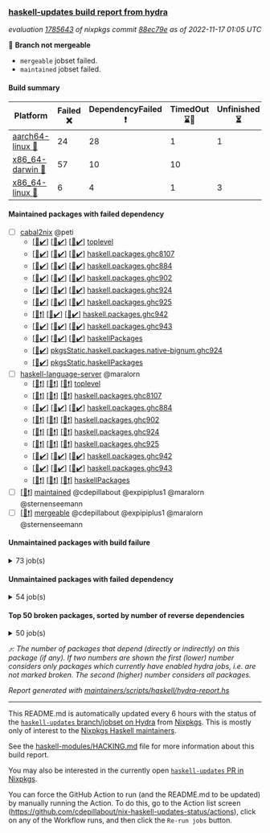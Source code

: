 ### [haskell-updates build report from hydra](https://hydra.nixos.org/jobset/nixpkgs/haskell-updates)
*evaluation [1785643](https://hydra.nixos.org/eval/1785643) of nixpkgs commit [88ec79e](https://github.com/NixOS/nixpkgs/commits/88ec79e8f9cf08a65123641741698f145ab0f9a1) as of 2022-11-17 01:05 UTC*

:red_circle: **Branch not mergeable**
  * `mergeable` jobset failed.
  * `maintained` jobset failed.

#### Build summary

 | Platform | Failed :x: | DependencyFailed :heavy_exclamation_mark: | TimedOut :hourglass::no_entry_sign: | Unfinished :hourglass_flowing_sand: | Success :heavy_check_mark: | 
 | --- | --- | --- | --- | --- | --- | 
 | [aarch64-linux :iphone:](https://hydra.nixos.org/eval/1785643?filter=.aarch64-linux) | 24 | 28 | 1 | 1 | 6654 | 
 | [x86_64-darwin :apple:](https://hydra.nixos.org/eval/1785643?filter=.x86_64-darwin) | 57 | 10 | 10 |  | 6568 | 
 | [x86_64-linux :penguin:](https://hydra.nixos.org/eval/1785643?filter=.x86_64-linux) | 6 | 4 | 1 | 3 | 6733 | 
#### Maintained packages with failed dependency
- [ ] [cabal2nix](https://hydra.nixos.org/eval/1785643?filter=cabal2nix) @peti
  - [[:iphone::heavy_check_mark:]](https://hydra.nixos.org/build/199001977) [[:apple::heavy_check_mark:]](https://hydra.nixos.org/build/199001974) [[:penguin::heavy_check_mark:]](https://hydra.nixos.org/build/199001963) [toplevel](https://hydra.nixos.org/eval/1785643?filter=cabal2nix)
  - [[:iphone::heavy_check_mark:]](https://hydra.nixos.org/build/198095328) [[:apple::heavy_check_mark:]](https://hydra.nixos.org/build/198096776) [[:penguin::heavy_check_mark:]](https://hydra.nixos.org/build/198092508) [haskell.packages.ghc8107](https://hydra.nixos.org/eval/1785643?filter=haskell.packages.ghc8107.cabal2nix)
  - [[:iphone::heavy_check_mark:]](https://hydra.nixos.org/build/198105082) [[:apple::heavy_check_mark:]](https://hydra.nixos.org/build/198105834) [[:penguin::heavy_check_mark:]](https://hydra.nixos.org/build/198101104) [haskell.packages.ghc884](https://hydra.nixos.org/eval/1785643?filter=haskell.packages.ghc884.cabal2nix)
  - [[:iphone::heavy_check_mark:]](https://hydra.nixos.org/build/198102109) [[:apple::heavy_check_mark:]](https://hydra.nixos.org/build/198089955) [[:penguin::heavy_check_mark:]](https://hydra.nixos.org/build/198090308) [haskell.packages.ghc902](https://hydra.nixos.org/eval/1785643?filter=haskell.packages.ghc902.cabal2nix)
  - [[:iphone::heavy_check_mark:]](https://hydra.nixos.org/build/198105579) [[:apple::heavy_check_mark:]](https://hydra.nixos.org/build/198106213) [[:penguin::heavy_check_mark:]](https://hydra.nixos.org/build/198095792) [haskell.packages.ghc924](https://hydra.nixos.org/eval/1785643?filter=haskell.packages.ghc924.cabal2nix)
  - [[:iphone::heavy_check_mark:]](https://hydra.nixos.org/build/198101430) [[:apple::heavy_check_mark:]](https://hydra.nixos.org/build/198095768) [[:penguin::heavy_check_mark:]](https://hydra.nixos.org/build/198100385) [haskell.packages.ghc925](https://hydra.nixos.org/eval/1785643?filter=haskell.packages.ghc925.cabal2nix)
  - [[:iphone::heavy_exclamation_mark:]](https://hydra.nixos.org/build/198103084) [[:apple::heavy_check_mark:]](https://hydra.nixos.org/build/198095247) [[:penguin::heavy_check_mark:]](https://hydra.nixos.org/build/198103119) [haskell.packages.ghc942](https://hydra.nixos.org/eval/1785643?filter=haskell.packages.ghc942.cabal2nix)
  - [[:iphone::heavy_check_mark:]](https://hydra.nixos.org/build/198101627) [[:apple::heavy_check_mark:]](https://hydra.nixos.org/build/198092306) [[:penguin::heavy_check_mark:]](https://hydra.nixos.org/build/198100312) [haskell.packages.ghc943](https://hydra.nixos.org/eval/1785643?filter=haskell.packages.ghc943.cabal2nix)
  - [[:iphone::heavy_check_mark:]](https://hydra.nixos.org/build/198099028) [[:apple::heavy_check_mark:]](https://hydra.nixos.org/build/198099483) [[:penguin::heavy_check_mark:]](https://hydra.nixos.org/build/198096081) [haskellPackages](https://hydra.nixos.org/eval/1785643?filter=haskellPackages.cabal2nix)
  -   [[:penguin::heavy_check_mark:]](https://hydra.nixos.org/build/198108446) [pkgsStatic.haskell.packages.native-bignum.ghc924](https://hydra.nixos.org/eval/1785643?filter=pkgsStatic.haskell.packages.native-bignum.ghc924.cabal2nix)
  -   [[:penguin::heavy_check_mark:]](https://hydra.nixos.org/build/198102023) [pkgsStatic.haskellPackages](https://hydra.nixos.org/eval/1785643?filter=pkgsStatic.haskellPackages.cabal2nix)
- [ ] [haskell-language-server](https://hydra.nixos.org/eval/1785643?filter=haskell-language-server) @maralorn
  - [[:iphone::heavy_exclamation_mark:]](https://hydra.nixos.org/build/198984358) [[:apple::heavy_exclamation_mark:]](https://hydra.nixos.org/build/198984355) [[:penguin::heavy_exclamation_mark:]](https://hydra.nixos.org/build/198984349) [toplevel](https://hydra.nixos.org/eval/1785643?filter=haskell-language-server)
  - [[:iphone::heavy_exclamation_mark:]](https://hydra.nixos.org/build/198984334) [[:apple::heavy_exclamation_mark:]](https://hydra.nixos.org/build/198984336) [[:penguin::heavy_exclamation_mark:]](https://hydra.nixos.org/build/198984347) [haskell.packages.ghc8107](https://hydra.nixos.org/eval/1785643?filter=haskell.packages.ghc8107.haskell-language-server)
  - [[:iphone::heavy_check_mark:]](https://hydra.nixos.org/build/198834932) [[:apple::heavy_check_mark:]](https://hydra.nixos.org/build/198834904) [[:penguin::heavy_check_mark:]](https://hydra.nixos.org/build/198834939) [haskell.packages.ghc884](https://hydra.nixos.org/eval/1785643?filter=haskell.packages.ghc884.haskell-language-server)
  - [[:iphone::heavy_exclamation_mark:]](https://hydra.nixos.org/build/198984361) [[:apple::heavy_exclamation_mark:]](https://hydra.nixos.org/build/198984327) [[:penguin::heavy_exclamation_mark:]](https://hydra.nixos.org/build/198984353) [haskell.packages.ghc902](https://hydra.nixos.org/eval/1785643?filter=haskell.packages.ghc902.haskell-language-server)
  - [[:iphone::heavy_exclamation_mark:]](https://hydra.nixos.org/build/198984345) [[:apple::heavy_exclamation_mark:]](https://hydra.nixos.org/build/198984360) [[:penguin::heavy_exclamation_mark:]](https://hydra.nixos.org/build/198984366) [haskell.packages.ghc924](https://hydra.nixos.org/eval/1785643?filter=haskell.packages.ghc924.haskell-language-server)
  - [[:iphone::heavy_exclamation_mark:]](https://hydra.nixos.org/build/198984356) [[:apple::heavy_exclamation_mark:]](https://hydra.nixos.org/build/198984348) [[:penguin::heavy_exclamation_mark:]](https://hydra.nixos.org/build/198984354) [haskell.packages.ghc925](https://hydra.nixos.org/eval/1785643?filter=haskell.packages.ghc925.haskell-language-server)
  - [[:iphone::heavy_check_mark:]](https://hydra.nixos.org/build/198107402) [[:apple::heavy_check_mark:]](https://hydra.nixos.org/build/198107998) [[:penguin::heavy_check_mark:]](https://hydra.nixos.org/build/198092559) [haskell.packages.ghc942](https://hydra.nixos.org/eval/1785643?filter=haskell.packages.ghc942.haskell-language-server)
  - [[:iphone::heavy_check_mark:]](https://hydra.nixos.org/build/198108865) [[:apple::heavy_check_mark:]](https://hydra.nixos.org/build/198105320) [[:penguin::heavy_check_mark:]](https://hydra.nixos.org/build/198096264) [haskell.packages.ghc943](https://hydra.nixos.org/eval/1785643?filter=haskell.packages.ghc943.haskell-language-server)
  - [[:iphone::heavy_exclamation_mark:]](https://hydra.nixos.org/build/198984332) [[:apple::heavy_exclamation_mark:]](https://hydra.nixos.org/build/198984330) [[:penguin::heavy_exclamation_mark:]](https://hydra.nixos.org/build/198984362) [haskellPackages](https://hydra.nixos.org/eval/1785643?filter=haskellPackages.haskell-language-server)
- [ ] [[:penguin::heavy_exclamation_mark:]](https://hydra.nixos.org/build/198984335) [maintained](https://hydra.nixos.org/eval/1785643?filter=maintained) @cdepillabout @expipiplus1 @maralorn @sternenseemann
- [ ] [[:penguin::heavy_exclamation_mark:]](https://hydra.nixos.org/build/199001971) [mergeable](https://hydra.nixos.org/eval/1785643?filter=mergeable) @cdepillabout @expipiplus1 @maralorn @sternenseemann
#### Unmaintained packages with build failure
<details><summary>73 job(s) </summary>

- [ ] [[:iphone::x:]](https://hydra.nixos.org/build/198092112) [[:apple::heavy_check_mark:]](https://hydra.nixos.org/build/198092630) [[:penguin::heavy_check_mark:]](https://hydra.nixos.org/build/198089749) [haskellPackages.OrderedBits](https://hydra.nixos.org/eval/1785643?filter=haskellPackages.OrderedBits)  :arrow_heading_up: 5 | 36
- [ ] [[:iphone::x:]](https://hydra.nixos.org/build/198092343) [[:apple::heavy_check_mark:]](https://hydra.nixos.org/build/198103900) [[:penguin::heavy_check_mark:]](https://hydra.nixos.org/build/198094657) [haskellPackages.hw-json-simd](https://hydra.nixos.org/eval/1785643?filter=haskellPackages.hw-json-simd)  :arrow_heading_up: 4 | 8
- [ ] [[:iphone::x:]](https://hydra.nixos.org/build/198105998) [[:apple::heavy_check_mark:]](https://hydra.nixos.org/build/198096742) [[:penguin::heavy_check_mark:]](https://hydra.nixos.org/build/198096500) [haskellPackages.hw-simd](https://hydra.nixos.org/eval/1785643?filter=haskellPackages.hw-simd)  :arrow_heading_up: 4 | 8
- [ ] [[:iphone::x:]](https://hydra.nixos.org/build/198092038) [[:apple::heavy_check_mark:]](https://hydra.nixos.org/build/198109219) [[:penguin::heavy_check_mark:]](https://hydra.nixos.org/build/198100167) [haskellPackages.long-double](https://hydra.nixos.org/eval/1785643?filter=haskellPackages.long-double)  :arrow_heading_up: 2 | 2
- [ ] [[:iphone::x:]](https://hydra.nixos.org/build/198097524) [[:apple::x:]](https://hydra.nixos.org/build/198101130) [[:penguin::heavy_check_mark:]](https://hydra.nixos.org/build/198094847) [haskellPackages.quic](https://hydra.nixos.org/eval/1785643?filter=haskellPackages.quic)  :arrow_heading_up: 2 | 2
- [ ] [[:iphone::x:]](https://hydra.nixos.org/build/198100850) [[:apple::heavy_check_mark:]](https://hydra.nixos.org/build/198102111) [[:penguin::heavy_check_mark:]](https://hydra.nixos.org/build/198098058) [haskellPackages.freetype2](https://hydra.nixos.org/eval/1785643?filter=haskellPackages.freetype2)  :arrow_heading_up: 1 | 8
- [ ] [[:iphone::x:]](https://hydra.nixos.org/build/198088984) [[:apple::x:]](https://hydra.nixos.org/build/198094414) [[:penguin::heavy_check_mark:]](https://hydra.nixos.org/build/198109022) [haskellPackages.easytensor](https://hydra.nixos.org/eval/1785643?filter=haskellPackages.easytensor)  :arrow_heading_up: 1 | 1
- [ ] [[:iphone::heavy_check_mark:]](https://hydra.nixos.org/build/198108039) [[:apple::x:]](https://hydra.nixos.org/build/198102172) [[:penguin::heavy_check_mark:]](https://hydra.nixos.org/build/198098645) [haskellPackages.gi-gdkx11](https://hydra.nixos.org/eval/1785643?filter=haskellPackages.gi-gdkx11)  :arrow_heading_up: 1 | 1
- [ ] [[:iphone::x:]](https://hydra.nixos.org/build/198090816) [[:apple::heavy_check_mark:]](https://hydra.nixos.org/build/198090426) [[:penguin::heavy_check_mark:]](https://hydra.nixos.org/build/198107823) [haskellPackages.nlopt-haskell](https://hydra.nixos.org/eval/1785643?filter=haskellPackages.nlopt-haskell)  :arrow_heading_up: 1 | 1
- [ ] [[:iphone::heavy_check_mark:]](https://hydra.nixos.org/build/198100396) [[:apple::x:]](https://hydra.nixos.org/build/198099418) [[:penguin::heavy_check_mark:]](https://hydra.nixos.org/build/198092649) [haskellPackages.openal-ffi](https://hydra.nixos.org/eval/1785643?filter=haskellPackages.openal-ffi)  :arrow_heading_up: 1 | 1
- [ ] [[:iphone::x:]](https://hydra.nixos.org/build/198442639) [[:apple::x:]](https://hydra.nixos.org/build/198443000) [[:penguin::x:]](https://hydra.nixos.org/build/198442757) [haskellPackages.supply-chain-core](https://hydra.nixos.org/eval/1785643?filter=haskellPackages.supply-chain-core)  :arrow_heading_up: 1 | 1
- [ ] [[:iphone::x:]](https://hydra.nixos.org/build/198091816) [[:apple::x:]](https://hydra.nixos.org/build/198099965) [[:penguin::heavy_check_mark:]](https://hydra.nixos.org/build/198088957) [haskellPackages.swisstable](https://hydra.nixos.org/eval/1785643?filter=haskellPackages.swisstable)  :arrow_heading_up: 1 | 1
- [ ] [[:iphone::x:]](https://hydra.nixos.org/build/198107991) [[:apple::heavy_check_mark:]](https://hydra.nixos.org/build/198093433) [[:penguin::heavy_check_mark:]](https://hydra.nixos.org/build/198100233) [haskellPackages.unicode-properties](https://hydra.nixos.org/eval/1785643?filter=haskellPackages.unicode-properties)  :arrow_heading_up: 1 | 1
- [ ] [[:iphone::x:]](https://hydra.nixos.org/build/198102675) [[:apple::heavy_check_mark:]](https://hydra.nixos.org/build/198096726) [[:penguin::heavy_check_mark:]](https://hydra.nixos.org/build/198097873) [haskellPackages.flatparse](https://hydra.nixos.org/eval/1785643?filter=haskellPackages.flatparse)  :arrow_heading_up: 0 | 17
- [ ] [[:iphone::heavy_check_mark:]](https://hydra.nixos.org/build/198102599) [[:apple::x:]](https://hydra.nixos.org/build/198097001) [[:penguin::heavy_check_mark:]](https://hydra.nixos.org/build/198095827) [haskellPackages.PyF](https://hydra.nixos.org/eval/1785643?filter=haskellPackages.PyF)  :arrow_heading_up: 0 | 5
- [ ] [[:iphone::heavy_check_mark:]](https://hydra.nixos.org/build/198103573) [[:apple::x:]](https://hydra.nixos.org/build/198091894) [[:penguin::heavy_check_mark:]](https://hydra.nixos.org/build/198092321) [haskellPackages.hmidi](https://hydra.nixos.org/eval/1785643?filter=haskellPackages.hmidi)  :arrow_heading_up: 0 | 4
- [ ] [[:iphone::heavy_check_mark:]](https://hydra.nixos.org/build/198099931) [[:apple::x:]](https://hydra.nixos.org/build/198099133) [[:penguin::heavy_check_mark:]](https://hydra.nixos.org/build/198101380) [haskellPackages.SDL-mixer](https://hydra.nixos.org/eval/1785643?filter=haskellPackages.SDL-mixer)  :arrow_heading_up: 0 | 2
- [ ] [[:iphone::heavy_check_mark:]](https://hydra.nixos.org/build/198106163) [[:apple::x:]](https://hydra.nixos.org/build/198104722) [[:penguin::heavy_check_mark:]](https://hydra.nixos.org/build/198108442) [haskellPackages.posix-socket](https://hydra.nixos.org/eval/1785643?filter=haskellPackages.posix-socket)  :arrow_heading_up: 0 | 2
- [ ] [[:iphone::heavy_check_mark:]](https://hydra.nixos.org/build/198096887) [[:apple::x:]](https://hydra.nixos.org/build/198094492) [[:penguin::heavy_check_mark:]](https://hydra.nixos.org/build/198103256) [haskellPackages.hamid](https://hydra.nixos.org/eval/1785643?filter=haskellPackages.hamid)  :arrow_heading_up: 0 | 1
- [ ] [[:iphone::heavy_check_mark:]](https://hydra.nixos.org/build/198105245) [[:apple::x:]](https://hydra.nixos.org/build/198094330) [[:penguin::heavy_check_mark:]](https://hydra.nixos.org/build/198094588) [haskellPackages.hmatrix-morpheus](https://hydra.nixos.org/eval/1785643?filter=haskellPackages.hmatrix-morpheus)  :arrow_heading_up: 0 | 1
- [ ] [[:iphone::heavy_check_mark:]](https://hydra.nixos.org/build/198098119) [[:apple::x:]](https://hydra.nixos.org/build/198094961) [[:penguin::heavy_check_mark:]](https://hydra.nixos.org/build/198099617) [haskellPackages.huckleberry](https://hydra.nixos.org/eval/1785643?filter=haskellPackages.huckleberry)  :arrow_heading_up: 0 | 1
- [ ] [[:iphone::heavy_check_mark:]](https://hydra.nixos.org/build/198104056) [[:apple::x:]](https://hydra.nixos.org/build/198093422) [[:penguin::heavy_check_mark:]](https://hydra.nixos.org/build/198099606) [haskellPackages.om-time](https://hydra.nixos.org/eval/1785643?filter=haskellPackages.om-time)  :arrow_heading_up: 0 | 1
- [ ] [[:iphone::x:]](https://hydra.nixos.org/build/198107810) [[:apple::heavy_check_mark:]](https://hydra.nixos.org/build/198098063) [[:penguin::heavy_check_mark:]](https://hydra.nixos.org/build/198097235) [haskellPackages.picosat](https://hydra.nixos.org/eval/1785643?filter=haskellPackages.picosat)  :arrow_heading_up: 0 | 1
- [ ] [[:iphone::heavy_check_mark:]](https://hydra.nixos.org/build/198108826) [[:apple::x:]](https://hydra.nixos.org/build/198090636) [[:penguin::heavy_check_mark:]](https://hydra.nixos.org/build/198097220) [haskellPackages.select](https://hydra.nixos.org/eval/1785643?filter=haskellPackages.select)  :arrow_heading_up: 0 | 1
- [ ] [[:iphone::heavy_check_mark:]](https://hydra.nixos.org/build/198099146) [[:apple::x:]](https://hydra.nixos.org/build/198108391) [[:penguin::heavy_check_mark:]](https://hydra.nixos.org/build/198094866) [haskellPackages.sysinfo](https://hydra.nixos.org/eval/1785643?filter=haskellPackages.sysinfo)  :arrow_heading_up: 0 | 1
- [ ] [[:iphone::heavy_check_mark:]](https://hydra.nixos.org/build/198091475) [[:apple::x:]](https://hydra.nixos.org/build/198089932) [[:penguin::heavy_check_mark:]](https://hydra.nixos.org/build/198100306) [haskellPackages.FractalArt](https://hydra.nixos.org/eval/1785643?filter=haskellPackages.FractalArt) 
- [ ] [[:iphone::x:]](https://hydra.nixos.org/build/198101907) [[:apple::heavy_check_mark:]](https://hydra.nixos.org/build/198096559) [[:penguin::heavy_check_mark:]](https://hydra.nixos.org/build/198101657) [haskellPackages.HsASA](https://hydra.nixos.org/eval/1785643?filter=haskellPackages.HsASA) 
- [ ] [[:iphone::x:]](https://hydra.nixos.org/build/198442699) [[:apple::x:]](https://hydra.nixos.org/build/198442999) [[:penguin::x:]](https://hydra.nixos.org/build/198442614) [haskellPackages.borsh](https://hydra.nixos.org/eval/1785643?filter=haskellPackages.borsh) 
- [ ] [[:iphone::heavy_check_mark:]](https://hydra.nixos.org/build/198097944) [[:apple::x:]](https://hydra.nixos.org/build/198093242) [[:penguin::heavy_check_mark:]](https://hydra.nixos.org/build/198098189) [haskellPackages.chiphunk](https://hydra.nixos.org/eval/1785643?filter=haskellPackages.chiphunk) 
- [ ] [[:iphone::x:]](https://hydra.nixos.org/build/198106125) [[:apple::heavy_check_mark:]](https://hydra.nixos.org/build/198108513) [[:penguin::heavy_check_mark:]](https://hydra.nixos.org/build/198106269) [haskellPackages.comfort-fftw](https://hydra.nixos.org/eval/1785643?filter=haskellPackages.comfort-fftw) 
- [ ] [[:iphone::heavy_check_mark:]](https://hydra.nixos.org/build/198094640) [[:apple::x:]](https://hydra.nixos.org/build/198101014) [[:penguin::heavy_check_mark:]](https://hydra.nixos.org/build/198100057) [haskellPackages.diskhash](https://hydra.nixos.org/eval/1785643?filter=haskellPackages.diskhash) 
- [ ] [[:iphone::heavy_check_mark:]](https://hydra.nixos.org/build/198108629) [[:apple::x:]](https://hydra.nixos.org/build/198096508) [[:penguin::heavy_check_mark:]](https://hydra.nixos.org/build/198094336) [haskellPackages.epub-tools](https://hydra.nixos.org/eval/1785643?filter=haskellPackages.epub-tools) 
- [ ] [[:iphone::x:]](https://hydra.nixos.org/build/198442754) [[:penguin::x:]](https://hydra.nixos.org/build/198442697) [haskellPackages.evdev-streamly](https://hydra.nixos.org/eval/1785643?filter=haskellPackages.evdev-streamly) 
- [ ] [[:iphone::heavy_check_mark:]](https://hydra.nixos.org/build/198099609) [[:apple::x:]](https://hydra.nixos.org/build/198104428) [[:penguin::heavy_check_mark:]](https://hydra.nixos.org/build/198097793) [haskellPackages.fudgets](https://hydra.nixos.org/eval/1785643?filter=haskellPackages.fudgets) 
- [ ] [[:iphone::heavy_check_mark:]](https://hydra.nixos.org/build/198092264) [[:apple::x:]](https://hydra.nixos.org/build/198101012) [[:penguin::heavy_check_mark:]](https://hydra.nixos.org/build/198099512) [haskellPackages.gerrit](https://hydra.nixos.org/eval/1785643?filter=haskellPackages.gerrit) 
- [ ] [[:apple::x:]](https://hydra.nixos.org/build/198095958) [haskellPackages.gi-gtkosxapplication](https://hydra.nixos.org/eval/1785643?filter=haskellPackages.gi-gtkosxapplication) 
- [ ] [[:iphone::x:]](https://hydra.nixos.org/build/198091458) [[:penguin::heavy_check_mark:]](https://hydra.nixos.org/build/198107140) [haskellPackages.gnome-keyring](https://hydra.nixos.org/eval/1785643?filter=haskellPackages.gnome-keyring) 
- [ ] [[:apple::x:]](https://hydra.nixos.org/build/198088844) [haskellPackages.gtk-mac-integration](https://hydra.nixos.org/eval/1785643?filter=haskellPackages.gtk-mac-integration) 
- [ ] [[:iphone::heavy_check_mark:]](https://hydra.nixos.org/build/198094882) [[:apple::x:]](https://hydra.nixos.org/build/198108733) [[:penguin::heavy_check_mark:]](https://hydra.nixos.org/build/198106858) [haskellPackages.gtk-traymanager](https://hydra.nixos.org/eval/1785643?filter=haskellPackages.gtk-traymanager) 
- [ ] [[:apple::x:]](https://hydra.nixos.org/build/198088990) [haskellPackages.gtk3-mac-integration](https://hydra.nixos.org/eval/1785643?filter=haskellPackages.gtk3-mac-integration) 
- [ ] [[:iphone::heavy_check_mark:]](https://hydra.nixos.org/build/198442689) [[:apple::x:]](https://hydra.nixos.org/build/198442642) [[:penguin::heavy_check_mark:]](https://hydra.nixos.org/build/198442594) [haskellPackages.h-raylib](https://hydra.nixos.org/eval/1785643?filter=haskellPackages.h-raylib) 
- [ ] [[:iphone::heavy_exclamation_mark:]](https://hydra.nixos.org/build/198443007) [[:apple::x:]](https://hydra.nixos.org/build/198442789) [[:penguin::x:]](https://hydra.nixos.org/build/198442852) [haskellPackages.harfbuzz-pure](https://hydra.nixos.org/eval/1785643?filter=haskellPackages.harfbuzz-pure) 
- [ ] [[:iphone::heavy_check_mark:]](https://hydra.nixos.org/build/198094908) [[:apple::x:]](https://hydra.nixos.org/build/198109299) [[:penguin::heavy_check_mark:]](https://hydra.nixos.org/build/198094138) [haskellPackages.hid](https://hydra.nixos.org/eval/1785643?filter=haskellPackages.hid) 
- [ ] [[:iphone::heavy_check_mark:]](https://hydra.nixos.org/build/198109190) [[:apple::x:]](https://hydra.nixos.org/build/198093989) [[:penguin::heavy_check_mark:]](https://hydra.nixos.org/build/198099938) [haskellPackages.highlight](https://hydra.nixos.org/eval/1785643?filter=haskellPackages.highlight) 
- [ ] [[:iphone::heavy_check_mark:]](https://hydra.nixos.org/build/198091663) [[:apple::x:]](https://hydra.nixos.org/build/198094179) [[:penguin::heavy_check_mark:]](https://hydra.nixos.org/build/198095790) [haskellPackages.hsshellscript](https://hydra.nixos.org/eval/1785643?filter=haskellPackages.hsshellscript) 
- [ ] [[:iphone::heavy_check_mark:]](https://hydra.nixos.org/build/198093876) [[:apple::x:]](https://hydra.nixos.org/build/198105397) [[:penguin::heavy_check_mark:]](https://hydra.nixos.org/build/198107319) [haskellPackages.hssourceinfo](https://hydra.nixos.org/eval/1785643?filter=haskellPackages.hssourceinfo) 
- [ ] [[:iphone::heavy_check_mark:]](https://hydra.nixos.org/build/198090780) [[:apple::x:]](https://hydra.nixos.org/build/198096905) [[:penguin::heavy_check_mark:]](https://hydra.nixos.org/build/198094561) [haskellPackages.interprocess](https://hydra.nixos.org/eval/1785643?filter=haskellPackages.interprocess) 
- [ ] [[:iphone::heavy_check_mark:]](https://hydra.nixos.org/build/198107635) [[:apple::x:]](https://hydra.nixos.org/build/198090527) [[:penguin::heavy_check_mark:]](https://hydra.nixos.org/build/198096600) [haskellPackages.ipcvar](https://hydra.nixos.org/eval/1785643?filter=haskellPackages.ipcvar) 
- [ ] [[:iphone::x:]](https://hydra.nixos.org/build/198094302) [[:apple::heavy_check_mark:]](https://hydra.nixos.org/build/198098222) [[:penguin::heavy_check_mark:]](https://hydra.nixos.org/build/198102967) [haskellPackages.jammittools](https://hydra.nixos.org/eval/1785643?filter=haskellPackages.jammittools) 
- [ ] [[:apple::x:]](https://hydra.nixos.org/build/198089331) [haskellPackages.kqueue](https://hydra.nixos.org/eval/1785643?filter=haskellPackages.kqueue) 
- [ ] [[:iphone::heavy_check_mark:]](https://hydra.nixos.org/build/198102471) [[:apple::x:]](https://hydra.nixos.org/build/198089121) [[:penguin::heavy_check_mark:]](https://hydra.nixos.org/build/198095225) [haskellPackages.linux-framebuffer](https://hydra.nixos.org/eval/1785643?filter=haskellPackages.linux-framebuffer) 
- [ ] [[:iphone::heavy_check_mark:]](https://hydra.nixos.org/build/198090963) [[:apple::x:]](https://hydra.nixos.org/build/198106850) [[:penguin::heavy_check_mark:]](https://hydra.nixos.org/build/198088703) [haskellPackages.mediawiki2latex](https://hydra.nixos.org/eval/1785643?filter=haskellPackages.mediawiki2latex) 
- [ ] [[:iphone::heavy_check_mark:]](https://hydra.nixos.org/build/198103734) [[:apple::x:]](https://hydra.nixos.org/build/198091724) [[:penguin::heavy_check_mark:]](https://hydra.nixos.org/build/198100871) [haskellPackages.memfd](https://hydra.nixos.org/eval/1785643?filter=haskellPackages.memfd) 
- [ ] [[:iphone::heavy_check_mark:]](https://hydra.nixos.org/build/198096915) [[:apple::x:]](https://hydra.nixos.org/build/198102834) [[:penguin::heavy_check_mark:]](https://hydra.nixos.org/build/198095160) [haskellPackages.mercury-api](https://hydra.nixos.org/eval/1785643?filter=haskellPackages.mercury-api) 
- [ ] [[:iphone::x:]](https://hydra.nixos.org/build/198442622) [[:apple::x:]](https://hydra.nixos.org/build/198442704) [[:penguin::x:]](https://hydra.nixos.org/build/198442818) [haskellPackages.monad-bayes](https://hydra.nixos.org/eval/1785643?filter=haskellPackages.monad-bayes) 
- [ ] [[:iphone::heavy_check_mark:]](https://hydra.nixos.org/build/198754767) [[:apple::x:]](https://hydra.nixos.org/build/198754765) [[:penguin::heavy_check_mark:]](https://hydra.nixos.org/build/198754758) [haskellPackages.nix-serve-ng](https://hydra.nixos.org/eval/1785643?filter=haskellPackages.nix-serve-ng) 
- [ ] [[:iphone::heavy_check_mark:]](https://hydra.nixos.org/build/198442902) [[:apple::x:]](https://hydra.nixos.org/build/198089314) [[:penguin::heavy_check_mark:]](https://hydra.nixos.org/build/198442936) [haskellPackages.persistent-pagination](https://hydra.nixos.org/eval/1785643?filter=haskellPackages.persistent-pagination) 
- [ ] [[:iphone::heavy_check_mark:]](https://hydra.nixos.org/build/198442769) [[:apple::x:]](https://hydra.nixos.org/build/198442738) [[:penguin::heavy_check_mark:]](https://hydra.nixos.org/build/198442776) [haskellPackages.phatsort](https://hydra.nixos.org/eval/1785643?filter=haskellPackages.phatsort) 
- [ ] [[:iphone::heavy_check_mark:]](https://hydra.nixos.org/build/198099818) [[:apple::x:]](https://hydra.nixos.org/build/198097025) [[:penguin::heavy_check_mark:]](https://hydra.nixos.org/build/198104649) [haskellPackages.ping-wrapper](https://hydra.nixos.org/eval/1785643?filter=haskellPackages.ping-wrapper) 
- [ ] [[:iphone::heavy_check_mark:]](https://hydra.nixos.org/build/198109162) [[:apple::x:]](https://hydra.nixos.org/build/198109383) [[:penguin::heavy_check_mark:]](https://hydra.nixos.org/build/198091772) [haskellPackages.posix-timer](https://hydra.nixos.org/eval/1785643?filter=haskellPackages.posix-timer) 
- [ ] [[:iphone::heavy_check_mark:]](https://hydra.nixos.org/build/198098801) [[:apple::x:]](https://hydra.nixos.org/build/198090799) [[:penguin::heavy_check_mark:]](https://hydra.nixos.org/build/198095314) [haskellPackages.procex](https://hydra.nixos.org/eval/1785643?filter=haskellPackages.procex) 
- [ ] [[:iphone::heavy_check_mark:]](https://hydra.nixos.org/build/198096312) [[:apple::x:]](https://hydra.nixos.org/build/198097890) [[:penguin::heavy_check_mark:]](https://hydra.nixos.org/build/198101570) [haskellPackages.pthread](https://hydra.nixos.org/eval/1785643?filter=haskellPackages.pthread) 
- [ ] [[:iphone::x:]](https://hydra.nixos.org/build/198108147) [[:apple::heavy_check_mark:]](https://hydra.nixos.org/build/198097312) [[:penguin::heavy_check_mark:]](https://hydra.nixos.org/build/198105867) [haskellPackages.risc386](https://hydra.nixos.org/eval/1785643?filter=haskellPackages.risc386) 
- [ ] [[:iphone::heavy_check_mark:]](https://hydra.nixos.org/build/198102881) [[:apple::x:]](https://hydra.nixos.org/build/198097792) [[:penguin::heavy_check_mark:]](https://hydra.nixos.org/build/198099412) [haskellPackages.sfml-audio](https://hydra.nixos.org/eval/1785643?filter=haskellPackages.sfml-audio) 
- [ ] [[:iphone::heavy_check_mark:]](https://hydra.nixos.org/build/198088711) [[:apple::x:]](https://hydra.nixos.org/build/198095157) [[:penguin::heavy_check_mark:]](https://hydra.nixos.org/build/198100426) [haskellPackages.skews](https://hydra.nixos.org/eval/1785643?filter=haskellPackages.skews) 
- [ ] [[:iphone::x:]](https://hydra.nixos.org/build/198093892) [[:apple::x:]](https://hydra.nixos.org/build/198095285) [[:penguin::heavy_check_mark:]](https://hydra.nixos.org/build/198104765) [haskellPackages.slugify](https://hydra.nixos.org/eval/1785643?filter=haskellPackages.slugify) 
- [ ] [[:iphone::heavy_check_mark:]](https://hydra.nixos.org/build/198099482) [[:apple::x:]](https://hydra.nixos.org/build/198105556) [[:penguin::heavy_check_mark:]](https://hydra.nixos.org/build/198093575) [haskellPackages.tailfile-hinotify](https://hydra.nixos.org/eval/1785643?filter=haskellPackages.tailfile-hinotify) 
- [ ] [[:iphone::x:]](https://hydra.nixos.org/build/198442690) [[:apple::x:]](https://hydra.nixos.org/build/198442958) [[:penguin::x:]](https://hydra.nixos.org/build/198442899) [haskellPackages.text-compression](https://hydra.nixos.org/eval/1785643?filter=haskellPackages.text-compression) 
- [ ] [[:iphone::x:]](https://hydra.nixos.org/build/198096596) [[:apple::heavy_check_mark:]](https://hydra.nixos.org/build/198108705) [[:penguin::heavy_check_mark:]](https://hydra.nixos.org/build/198099614) [haskellPackages.wiringPi](https://hydra.nixos.org/eval/1785643?filter=haskellPackages.wiringPi) 
- [ ] [[:iphone::heavy_check_mark:]](https://hydra.nixos.org/build/198095037) [[:apple::x:]](https://hydra.nixos.org/build/198100154) [[:penguin::heavy_check_mark:]](https://hydra.nixos.org/build/198105325) [haskellPackages.xmonad-utils](https://hydra.nixos.org/eval/1785643?filter=haskellPackages.xmonad-utils) 
- [ ] [[:iphone::heavy_check_mark:]](https://hydra.nixos.org/build/198103220) [[:apple::x:]](https://hydra.nixos.org/build/198089351) [[:penguin::heavy_check_mark:]](https://hydra.nixos.org/build/198098234) [haskellPackages.yoga](https://hydra.nixos.org/eval/1785643?filter=haskellPackages.yoga) 
- [ ] [[:iphone::heavy_check_mark:]](https://hydra.nixos.org/build/198093631) [[:apple::x:]](https://hydra.nixos.org/build/198091687) [[:penguin::heavy_check_mark:]](https://hydra.nixos.org/build/198107702) [haskellPackages.zot](https://hydra.nixos.org/eval/1785643?filter=haskellPackages.zot) 
- [ ] [[:iphone::heavy_check_mark:]](https://hydra.nixos.org/build/198106439) [[:apple::x:]](https://hydra.nixos.org/build/198090063) [[:penguin::heavy_check_mark:]](https://hydra.nixos.org/build/198094610) [haskellPackages.zxcvbn-c](https://hydra.nixos.org/eval/1785643?filter=haskellPackages.zxcvbn-c) 
</details>

#### Unmaintained packages with failed dependency
<details><summary>54 job(s) </summary>

- [ ] [[:iphone::heavy_exclamation_mark:]](https://hydra.nixos.org/build/198103595) [[:apple::heavy_check_mark:]](https://hydra.nixos.org/build/198088976) [[:penguin::heavy_check_mark:]](https://hydra.nixos.org/build/198095246) [haskellPackages.PrimitiveArray](https://hydra.nixos.org/eval/1785643?filter=haskellPackages.PrimitiveArray)  :arrow_heading_up: 4 | 35
- [ ] [hpack](https://hydra.nixos.org/eval/1785643?filter=hpack)  :arrow_heading_up: 4 | 15
  - [[:iphone::heavy_check_mark:]](https://hydra.nixos.org/build/198099453) [[:apple::heavy_check_mark:]](https://hydra.nixos.org/build/198107830) [[:penguin::heavy_check_mark:]](https://hydra.nixos.org/build/198092939) [toplevel](https://hydra.nixos.org/eval/1785643?filter=hpack)
  - [[:iphone::heavy_check_mark:]](https://hydra.nixos.org/build/198106882) [[:apple::heavy_check_mark:]](https://hydra.nixos.org/build/198097869) [[:penguin::heavy_check_mark:]](https://hydra.nixos.org/build/198093671) [haskell.packages.ghc8107](https://hydra.nixos.org/eval/1785643?filter=haskell.packages.ghc8107.hpack)
  - [[:iphone::heavy_check_mark:]](https://hydra.nixos.org/build/198093988) [[:apple::heavy_check_mark:]](https://hydra.nixos.org/build/198105654) [[:penguin::heavy_check_mark:]](https://hydra.nixos.org/build/198103271) [haskell.packages.ghc884](https://hydra.nixos.org/eval/1785643?filter=haskell.packages.ghc884.hpack)
  - [[:iphone::heavy_check_mark:]](https://hydra.nixos.org/build/198090021) [[:apple::heavy_check_mark:]](https://hydra.nixos.org/build/198102681) [[:penguin::heavy_check_mark:]](https://hydra.nixos.org/build/198100787) [haskell.packages.ghc902](https://hydra.nixos.org/eval/1785643?filter=haskell.packages.ghc902.hpack)
  - [[:iphone::heavy_check_mark:]](https://hydra.nixos.org/build/198092365) [[:apple::heavy_check_mark:]](https://hydra.nixos.org/build/198093669) [[:penguin::heavy_check_mark:]](https://hydra.nixos.org/build/198108597) [haskell.packages.ghc924](https://hydra.nixos.org/eval/1785643?filter=haskell.packages.ghc924.hpack)
  - [[:iphone::heavy_check_mark:]](https://hydra.nixos.org/build/198103847) [[:apple::heavy_check_mark:]](https://hydra.nixos.org/build/198105050) [[:penguin::heavy_check_mark:]](https://hydra.nixos.org/build/198092752) [haskell.packages.ghc925](https://hydra.nixos.org/eval/1785643?filter=haskell.packages.ghc925.hpack)
  - [[:iphone::heavy_exclamation_mark:]](https://hydra.nixos.org/build/198103504) [[:apple::heavy_check_mark:]](https://hydra.nixos.org/build/198105268) [[:penguin::heavy_check_mark:]](https://hydra.nixos.org/build/198107276) [haskell.packages.ghc942](https://hydra.nixos.org/eval/1785643?filter=haskell.packages.ghc942.hpack)
  - [[:iphone::heavy_check_mark:]](https://hydra.nixos.org/build/198095684) [[:apple::heavy_check_mark:]](https://hydra.nixos.org/build/198107910) [[:penguin::heavy_check_mark:]](https://hydra.nixos.org/build/198108706) [haskell.packages.ghc943](https://hydra.nixos.org/eval/1785643?filter=haskell.packages.ghc943.hpack)
  - [[:iphone::heavy_check_mark:]](https://hydra.nixos.org/build/198102779) [[:apple::heavy_check_mark:]](https://hydra.nixos.org/build/198091910) [[:penguin::heavy_check_mark:]](https://hydra.nixos.org/build/198103441) [haskellPackages](https://hydra.nixos.org/eval/1785643?filter=haskellPackages.hpack)
- [ ] [[:iphone::heavy_exclamation_mark:]](https://hydra.nixos.org/build/198091317) [[:apple::heavy_check_mark:]](https://hydra.nixos.org/build/198108676) [[:penguin::heavy_check_mark:]](https://hydra.nixos.org/build/198089611) [haskellPackages.BiobaseTypes](https://hydra.nixos.org/eval/1785643?filter=haskellPackages.BiobaseTypes)  :arrow_heading_up: 3 | 21
- [ ] [[:iphone::heavy_exclamation_mark:]](https://hydra.nixos.org/build/198088758) [[:apple::heavy_check_mark:]](https://hydra.nixos.org/build/198106505) [[:penguin::heavy_check_mark:]](https://hydra.nixos.org/build/198096117) [haskellPackages.hw-json-standard-cursor](https://hydra.nixos.org/eval/1785643?filter=haskellPackages.hw-json-standard-cursor)  :arrow_heading_up: 2 | 6
- [ ] [[:iphone::heavy_exclamation_mark:]](https://hydra.nixos.org/build/198098729) [[:apple::heavy_check_mark:]](https://hydra.nixos.org/build/198102195) [[:penguin::heavy_check_mark:]](https://hydra.nixos.org/build/198108469) [haskellPackages.hw-json-simple-cursor](https://hydra.nixos.org/eval/1785643?filter=haskellPackages.hw-json-simple-cursor)  :arrow_heading_up: 2 | 4
- [ ] [[:iphone::heavy_exclamation_mark:]](https://hydra.nixos.org/build/198089514) [[:apple::heavy_check_mark:]](https://hydra.nixos.org/build/198102254) [[:penguin::heavy_check_mark:]](https://hydra.nixos.org/build/198091770) [haskellPackages.BiobaseENA](https://hydra.nixos.org/eval/1785643?filter=haskellPackages.BiobaseENA)  :arrow_heading_up: 1 | 18
- [ ] [hoogle](https://hydra.nixos.org/eval/1785643?filter=hoogle)  :arrow_heading_up: 1 | 3
  - [[:iphone::heavy_check_mark:]](https://hydra.nixos.org/build/198093935) [[:apple::heavy_check_mark:]](https://hydra.nixos.org/build/198095234) [[:penguin::heavy_check_mark:]](https://hydra.nixos.org/build/198099264) [haskell.packages.ghc8107](https://hydra.nixos.org/eval/1785643?filter=haskell.packages.ghc8107.hoogle)
  - [[:iphone::heavy_check_mark:]](https://hydra.nixos.org/build/198102998) [[:apple::heavy_check_mark:]](https://hydra.nixos.org/build/198107985) [[:penguin::heavy_check_mark:]](https://hydra.nixos.org/build/198107450) [haskell.packages.ghc884](https://hydra.nixos.org/eval/1785643?filter=haskell.packages.ghc884.hoogle)
  - [[:iphone::heavy_check_mark:]](https://hydra.nixos.org/build/198098109) [[:apple::heavy_check_mark:]](https://hydra.nixos.org/build/198101202) [[:penguin::heavy_check_mark:]](https://hydra.nixos.org/build/198089184) [haskell.packages.ghc902](https://hydra.nixos.org/eval/1785643?filter=haskell.packages.ghc902.hoogle)
  - [[:iphone::heavy_check_mark:]](https://hydra.nixos.org/build/198098004) [[:apple::heavy_check_mark:]](https://hydra.nixos.org/build/198101148) [[:penguin::heavy_check_mark:]](https://hydra.nixos.org/build/198092190) [haskell.packages.ghc924](https://hydra.nixos.org/eval/1785643?filter=haskell.packages.ghc924.hoogle)
  - [[:iphone::hourglass::no_entry_sign:]](https://hydra.nixos.org/build/198100880) [[:apple::hourglass::no_entry_sign:]](https://hydra.nixos.org/build/198094053) [[:penguin::hourglass::no_entry_sign:]](https://hydra.nixos.org/build/198106811) [haskell.packages.ghc925](https://hydra.nixos.org/eval/1785643?filter=haskell.packages.ghc925.hoogle)
  - [[:iphone::heavy_exclamation_mark:]](https://hydra.nixos.org/build/198097685) [[:apple::heavy_check_mark:]](https://hydra.nixos.org/build/198105186) [[:penguin::heavy_check_mark:]](https://hydra.nixos.org/build/198089379) [haskell.packages.ghc942](https://hydra.nixos.org/eval/1785643?filter=haskell.packages.ghc942.hoogle)
  - [[:iphone::hourglass::no_entry_sign:]](https://hydra.nixos.org/build/198100596) [[:apple::hourglass::no_entry_sign:]](https://hydra.nixos.org/build/198101158) [[:penguin::hourglass::no_entry_sign:]](https://hydra.nixos.org/build/198108746) [haskell.packages.ghc943](https://hydra.nixos.org/eval/1785643?filter=haskell.packages.ghc943.hoogle)
  - [[:iphone::heavy_check_mark:]](https://hydra.nixos.org/build/198102166) [[:apple::heavy_check_mark:]](https://hydra.nixos.org/build/198105847) [[:penguin::heavy_check_mark:]](https://hydra.nixos.org/build/198089984) [haskellPackages](https://hydra.nixos.org/eval/1785643?filter=haskellPackages.hoogle)
- [ ] [[:iphone::heavy_exclamation_mark:]](https://hydra.nixos.org/build/198101277) [[:apple::heavy_check_mark:]](https://hydra.nixos.org/build/198093735) [[:penguin::heavy_check_mark:]](https://hydra.nixos.org/build/198096151) [haskellPackages.hw-json](https://hydra.nixos.org/eval/1785643?filter=haskellPackages.hw-json)  :arrow_heading_up: 1 | 3
- [ ] [[:iphone::heavy_exclamation_mark:]](https://hydra.nixos.org/build/198091066) [[:apple::heavy_exclamation_mark:]](https://hydra.nixos.org/build/198090843) [[:penguin::heavy_check_mark:]](https://hydra.nixos.org/build/198100200) [haskellPackages.http3](https://hydra.nixos.org/eval/1785643?filter=haskellPackages.http3)  :arrow_heading_up: 1 | 1
- [ ] [[:iphone::heavy_check_mark:]](https://hydra.nixos.org/build/198097285) [[:apple::heavy_exclamation_mark:]](https://hydra.nixos.org/build/198099762) [[:penguin::heavy_check_mark:]](https://hydra.nixos.org/build/198094649) [haskellPackages.wss-client](https://hydra.nixos.org/eval/1785643?filter=haskellPackages.wss-client)  :arrow_heading_up: 1 | 1
- [ ] [[:iphone::heavy_exclamation_mark:]](https://hydra.nixos.org/build/198098687) [[:apple::heavy_check_mark:]](https://hydra.nixos.org/build/198097534) [[:penguin::heavy_check_mark:]](https://hydra.nixos.org/build/198107080) [haskellPackages.BiobaseXNA](https://hydra.nixos.org/eval/1785643?filter=haskellPackages.BiobaseXNA)  :arrow_heading_up: 0 | 17
- [ ] [[:iphone::heavy_exclamation_mark:]](https://hydra.nixos.org/build/198093861) [[:apple::heavy_check_mark:]](https://hydra.nixos.org/build/198106192) [[:penguin::heavy_check_mark:]](https://hydra.nixos.org/build/198090367) [haskellPackages.BiobaseFasta](https://hydra.nixos.org/eval/1785643?filter=haskellPackages.BiobaseFasta)  :arrow_heading_up: 0 | 3
- [ ] [[:iphone::heavy_exclamation_mark:]](https://hydra.nixos.org/build/198098839) [[:apple::heavy_check_mark:]](https://hydra.nixos.org/build/198098719) [[:penguin::heavy_check_mark:]](https://hydra.nixos.org/build/198097536) [haskellPackages.hw-dsv](https://hydra.nixos.org/eval/1785643?filter=haskellPackages.hw-dsv)  :arrow_heading_up: 0 | 3
- [ ] [[:iphone::heavy_exclamation_mark:]](https://hydra.nixos.org/build/198099506) [[:apple::heavy_check_mark:]](https://hydra.nixos.org/build/198097369) [[:penguin::heavy_check_mark:]](https://hydra.nixos.org/build/198093036) [haskellPackages.hw-json-lens](https://hydra.nixos.org/eval/1785643?filter=haskellPackages.hw-json-lens)  :arrow_heading_up: 0 | 1
- [ ] [[:iphone::heavy_exclamation_mark:]](https://hydra.nixos.org/build/198089469) [[:apple::heavy_check_mark:]](https://hydra.nixos.org/build/198095081) [[:penguin::heavy_check_mark:]](https://hydra.nixos.org/build/198101985) [haskellPackages.align-audio](https://hydra.nixos.org/eval/1785643?filter=haskellPackages.align-audio) 
- [ ] [cabal2nix-unstable](https://hydra.nixos.org/eval/1785643?filter=cabal2nix-unstable) 
  - [[:iphone::heavy_check_mark:]](https://hydra.nixos.org/build/199001962) [[:apple::heavy_check_mark:]](https://hydra.nixos.org/build/199001985) [[:penguin::heavy_check_mark:]](https://hydra.nixos.org/build/199001986) [haskell.packages.ghc8107](https://hydra.nixos.org/eval/1785643?filter=haskell.packages.ghc8107.cabal2nix-unstable)
  - [[:iphone::heavy_check_mark:]](https://hydra.nixos.org/build/199001956) [[:apple::heavy_check_mark:]](https://hydra.nixos.org/build/199001960) [[:penguin::heavy_check_mark:]](https://hydra.nixos.org/build/199001965) [haskell.packages.ghc884](https://hydra.nixos.org/eval/1785643?filter=haskell.packages.ghc884.cabal2nix-unstable)
  - [[:iphone::heavy_check_mark:]](https://hydra.nixos.org/build/199001982) [[:apple::heavy_check_mark:]](https://hydra.nixos.org/build/199001978) [[:penguin::heavy_check_mark:]](https://hydra.nixos.org/build/199001980) [haskell.packages.ghc902](https://hydra.nixos.org/eval/1785643?filter=haskell.packages.ghc902.cabal2nix-unstable)
  - [[:iphone::heavy_check_mark:]](https://hydra.nixos.org/build/199001954) [[:apple::heavy_check_mark:]](https://hydra.nixos.org/build/199001972) [[:penguin::heavy_check_mark:]](https://hydra.nixos.org/build/199001983) [haskell.packages.ghc924](https://hydra.nixos.org/eval/1785643?filter=haskell.packages.ghc924.cabal2nix-unstable)
  - [[:iphone::heavy_check_mark:]](https://hydra.nixos.org/build/199001969) [[:apple::heavy_check_mark:]](https://hydra.nixos.org/build/199001967) [[:penguin::heavy_check_mark:]](https://hydra.nixos.org/build/199001970) [haskell.packages.ghc925](https://hydra.nixos.org/eval/1785643?filter=haskell.packages.ghc925.cabal2nix-unstable)
  - [[:iphone::heavy_exclamation_mark:]](https://hydra.nixos.org/build/199001955) [[:apple::heavy_check_mark:]](https://hydra.nixos.org/build/199001968) [[:penguin::heavy_check_mark:]](https://hydra.nixos.org/build/199001973) [haskell.packages.ghc942](https://hydra.nixos.org/eval/1785643?filter=haskell.packages.ghc942.cabal2nix-unstable)
  - [[:iphone::heavy_check_mark:]](https://hydra.nixos.org/build/199001976) [[:apple::heavy_check_mark:]](https://hydra.nixos.org/build/199001975) [[:penguin::heavy_check_mark:]](https://hydra.nixos.org/build/199001957) [haskell.packages.ghc943](https://hydra.nixos.org/eval/1785643?filter=haskell.packages.ghc943.cabal2nix-unstable)
  - [[:iphone::heavy_check_mark:]](https://hydra.nixos.org/build/199001984) [[:apple::heavy_check_mark:]](https://hydra.nixos.org/build/199001959) [[:penguin::heavy_check_mark:]](https://hydra.nixos.org/build/199001981) [haskellPackages](https://hydra.nixos.org/eval/1785643?filter=haskellPackages.cabal2nix-unstable)
- [ ] [[:iphone::heavy_exclamation_mark:]](https://hydra.nixos.org/build/198104033) [[:apple::heavy_exclamation_mark:]](https://hydra.nixos.org/build/198098893) [[:penguin::heavy_check_mark:]](https://hydra.nixos.org/build/198108679) [haskellPackages.easytensor-vulkan](https://hydra.nixos.org/eval/1785643?filter=haskellPackages.easytensor-vulkan) 
- [ ] [[:iphone::heavy_exclamation_mark:]](https://hydra.nixos.org/build/198101774) [[:apple::heavy_check_mark:]](https://hydra.nixos.org/build/198092141) [[:penguin::heavy_check_mark:]](https://hydra.nixos.org/build/198093941) [haskellPackages.hmatrix-nlopt](https://hydra.nixos.org/eval/1785643?filter=haskellPackages.hmatrix-nlopt) 
- [ ] [[:iphone::heavy_exclamation_mark:]](https://hydra.nixos.org/build/198095948) [[:apple::heavy_exclamation_mark:]](https://hydra.nixos.org/build/198088768) [[:penguin::heavy_check_mark:]](https://hydra.nixos.org/build/198102441) [haskellPackages.hs-swisstable-hashtables-class](https://hydra.nixos.org/eval/1785643?filter=haskellPackages.hs-swisstable-hashtables-class) 
- [ ] [[:iphone::heavy_exclamation_mark:]](https://hydra.nixos.org/build/198105664) [[:apple::heavy_check_mark:]](https://hydra.nixos.org/build/198091316) [[:penguin::heavy_check_mark:]](https://hydra.nixos.org/build/198093108) [haskellPackages.hw-simd-cli](https://hydra.nixos.org/eval/1785643?filter=haskellPackages.hw-simd-cli) 
- [ ] [[:iphone::heavy_check_mark:]](https://hydra.nixos.org/build/198091433) [[:apple::heavy_exclamation_mark:]](https://hydra.nixos.org/build/198098172) [[:penguin::heavy_check_mark:]](https://hydra.nixos.org/build/198108033) [haskellPackages.intricacy](https://hydra.nixos.org/eval/1785643?filter=haskellPackages.intricacy) 
- [ ] [[:iphone::heavy_check_mark:]](https://hydra.nixos.org/build/198107011) [[:apple::heavy_exclamation_mark:]](https://hydra.nixos.org/build/198102951) [[:penguin::heavy_check_mark:]](https://hydra.nixos.org/build/198094071) [haskellPackages.network-messagepack-rpc-websocket](https://hydra.nixos.org/eval/1785643?filter=haskellPackages.network-messagepack-rpc-websocket) 
- [ ] [[:iphone::heavy_exclamation_mark:]](https://hydra.nixos.org/build/198099668) [[:apple::heavy_check_mark:]](https://hydra.nixos.org/build/198095028) [[:penguin::heavy_check_mark:]](https://hydra.nixos.org/build/198099137) [haskellPackages.rounded](https://hydra.nixos.org/eval/1785643?filter=haskellPackages.rounded) 
- [ ] [[:iphone::heavy_exclamation_mark:]](https://hydra.nixos.org/build/198107866) [[:apple::heavy_check_mark:]](https://hydra.nixos.org/build/198094269) [[:penguin::heavy_check_mark:]](https://hydra.nixos.org/build/198106344) [haskellPackages.rounded-hw](https://hydra.nixos.org/eval/1785643?filter=haskellPackages.rounded-hw) 
- [ ] [[:iphone::heavy_exclamation_mark:]](https://hydra.nixos.org/build/198107430) [[:apple::heavy_check_mark:]](https://hydra.nixos.org/build/198093088) [[:penguin::heavy_check_mark:]](https://hydra.nixos.org/build/198102445) [haskellPackages.sound-collage](https://hydra.nixos.org/eval/1785643?filter=haskellPackages.sound-collage) 
- [ ] [[:iphone::heavy_exclamation_mark:]](https://hydra.nixos.org/build/198442775) [[:apple::heavy_exclamation_mark:]](https://hydra.nixos.org/build/198442844) [[:penguin::heavy_exclamation_mark:]](https://hydra.nixos.org/build/198442681) [haskellPackages.supply-chain](https://hydra.nixos.org/eval/1785643?filter=haskellPackages.supply-chain) 
- [ ] [[:iphone::heavy_exclamation_mark:]](https://hydra.nixos.org/build/198089334) [[:apple::heavy_check_mark:]](https://hydra.nixos.org/build/198096290) [[:penguin::heavy_check_mark:]](https://hydra.nixos.org/build/198089497) [haskellPackages.unicode-names](https://hydra.nixos.org/eval/1785643?filter=haskellPackages.unicode-names) 
- [ ] [[:iphone::heavy_exclamation_mark:]](https://hydra.nixos.org/build/198098548) [[:apple::heavy_exclamation_mark:]](https://hydra.nixos.org/build/198108788) [[:penguin::heavy_check_mark:]](https://hydra.nixos.org/build/198103792) [haskellPackages.warp-quic](https://hydra.nixos.org/eval/1785643?filter=haskellPackages.warp-quic) 
- [ ] [[:iphone::heavy_check_mark:]](https://hydra.nixos.org/build/198105808) [[:apple::heavy_exclamation_mark:]](https://hydra.nixos.org/build/198107437) [[:penguin::heavy_check_mark:]](https://hydra.nixos.org/build/198107362) [haskellPackages.xbattbar](https://hydra.nixos.org/eval/1785643?filter=haskellPackages.xbattbar) 
</details>

#### Top 50 broken packages, sorted by number of reverse dependencies
<details><summary>50 job(s) </summary>

[amazonka-core](https://packdeps.haskellers.com/reverse/amazonka-core) :arrow_heading_up: 186  
[gogol-core](https://packdeps.haskellers.com/reverse/gogol-core) :arrow_heading_up: 184  
[haskell98](https://packdeps.haskellers.com/reverse/haskell98) :arrow_heading_up: 153  
[enumerator](https://packdeps.haskellers.com/reverse/enumerator) :arrow_heading_up: 56  
[util](https://packdeps.haskellers.com/reverse/util) :arrow_heading_up: 49  
[derive](https://packdeps.haskellers.com/reverse/derive) :arrow_heading_up: 48  
[amazonka](https://packdeps.haskellers.com/reverse/amazonka) :arrow_heading_up: 44  
[accelerate](https://packdeps.haskellers.com/reverse/accelerate) :arrow_heading_up: 42  
[parseargs](https://packdeps.haskellers.com/reverse/parseargs) :arrow_heading_up: 42  
[MonadCatchIO-transformers](https://packdeps.haskellers.com/reverse/MonadCatchIO-transformers) :arrow_heading_up: 41  
[data-lens](https://packdeps.haskellers.com/reverse/data-lens) :arrow_heading_up: 33  
[rank1dynamic](https://packdeps.haskellers.com/reverse/rank1dynamic) :arrow_heading_up: 33  
[distributed-static](https://packdeps.haskellers.com/reverse/distributed-static) :arrow_heading_up: 31  
[language-ecmascript](https://packdeps.haskellers.com/reverse/language-ecmascript) :arrow_heading_up: 31  
[distributed-process](https://packdeps.haskellers.com/reverse/distributed-process) :arrow_heading_up: 30  
[iteratee](https://packdeps.haskellers.com/reverse/iteratee) :arrow_heading_up: 29  
[jmacro](https://packdeps.haskellers.com/reverse/jmacro) :arrow_heading_up: 29  
[mmsyn3](https://packdeps.haskellers.com/reverse/mmsyn3) :arrow_heading_up: 28  
[autodocodec-yaml](https://packdeps.haskellers.com/reverse/autodocodec-yaml) :arrow_heading_up: 27  
[crypto-numbers](https://packdeps.haskellers.com/reverse/crypto-numbers) :arrow_heading_up: 25  
[either-unwrap](https://packdeps.haskellers.com/reverse/either-unwrap) :arrow_heading_up: 25  
[sydtest](https://packdeps.haskellers.com/reverse/sydtest) :arrow_heading_up: 24  
[crypto-pubkey](https://packdeps.haskellers.com/reverse/crypto-pubkey) :arrow_heading_up: 22  
[haskelldb](https://packdeps.haskellers.com/reverse/haskelldb) :arrow_heading_up: 22  
[wxdirect](https://packdeps.haskellers.com/reverse/wxdirect) :arrow_heading_up: 22  
[alg](https://packdeps.haskellers.com/reverse/alg) :arrow_heading_up: 21  
[amazonka-s3](https://packdeps.haskellers.com/reverse/amazonka-s3) :arrow_heading_up: 21  
[mmsyn2](https://packdeps.haskellers.com/reverse/mmsyn2) :arrow_heading_up: 21  
[wxc](https://packdeps.haskellers.com/reverse/wxc) :arrow_heading_up: 21  
[biocore](https://packdeps.haskellers.com/reverse/biocore) :arrow_heading_up: 20  
[wxcore](https://packdeps.haskellers.com/reverse/wxcore) :arrow_heading_up: 20  
[attoparsec-enumerator](https://packdeps.haskellers.com/reverse/attoparsec-enumerator) :arrow_heading_up: 19  
[bytestring-show](https://packdeps.haskellers.com/reverse/bytestring-show) :arrow_heading_up: 19  
[fay](https://packdeps.haskellers.com/reverse/fay) :arrow_heading_up: 19  
[wx](https://packdeps.haskellers.com/reverse/wx) :arrow_heading_up: 19  
[asn1-data](https://packdeps.haskellers.com/reverse/asn1-data) :arrow_heading_up: 18  
[dbus-core](https://packdeps.haskellers.com/reverse/dbus-core) :arrow_heading_up: 18  
[gtksourceview2](https://packdeps.haskellers.com/reverse/gtksourceview2) :arrow_heading_up: 18  
[ukrainian-phonetics-basic](https://packdeps.haskellers.com/reverse/ukrainian-phonetics-basic) :arrow_heading_up: 18  
[HGamer3D-Data](https://packdeps.haskellers.com/reverse/HGamer3D-Data) :arrow_heading_up: 17  
[certificate](https://packdeps.haskellers.com/reverse/certificate) :arrow_heading_up: 17  
[dbus-client](https://packdeps.haskellers.com/reverse/dbus-client) :arrow_heading_up: 17  
[gconf](https://packdeps.haskellers.com/reverse/gconf) :arrow_heading_up: 17  
[gtk-serialized-event](https://packdeps.haskellers.com/reverse/gtk-serialized-event) :arrow_heading_up: 17  
[cuda](https://packdeps.haskellers.com/reverse/cuda) :arrow_heading_up: 16  
[happstack-jmacro](https://packdeps.haskellers.com/reverse/happstack-jmacro) :arrow_heading_up: 16  
[manatee-core](https://packdeps.haskellers.com/reverse/manatee-core) :arrow_heading_up: 16  
[monads-fd](https://packdeps.haskellers.com/reverse/monads-fd) :arrow_heading_up: 16  
[tls-extra](https://packdeps.haskellers.com/reverse/tls-extra) :arrow_heading_up: 16  
[ADPfusion](https://packdeps.haskellers.com/reverse/ADPfusion) :arrow_heading_up: 15  
</details>


*:arrow_heading_up:: The number of packages that depend (directly or indirectly) on this package (if any). If two numbers are shown the first (lower) number considers only packages which currently have enabled hydra jobs, i.e. are not marked broken. The second (higher) number considers all packages.*

*Report generated with [maintainers/scripts/haskell/hydra-report.hs](https://github.com/NixOS/nixpkgs/blob/haskell-updates/maintainers/scripts/haskell/hydra-report.sh)*


----------------------------------------------------------------------

This README.md is automatically updated every 6 hours with the status of the
[`haskell-updates` branch/jobset on Hydra](https://hydra.nixos.org/jobset/nixpkgs/haskell-updates)
from [Nixpkgs](https://github.com/NixOS/nixpkgs).  This is mostly only of
interest to the [Nixpkgs Haskell maintainers](https://github.com/orgs/NixOS/teams/haskell).

See the
[haskell-modules/HACKING.md](https://github.com/NixOS/nixpkgs/blob/haskell-updates/pkgs/development/haskell-modules/HACKING.md)
file for more information about this build report.

You may also be interested in the currently open
[`haskell-updates` PR in Nixpkgs](https://github.com/nixos/nixpkgs/pulls?q=is%3Apr+is%3Aopen+head%3Ahaskell-updates).

You can force the GitHub Action to run (and the README.md to be updated) by
manually running the Action.  To do this, go to the Action list screen
(https://github.com/cdepillabout/nix-haskell-updates-status/actions),
click on any of the Workflow runs, and then click the `Re-run jobs` button.
